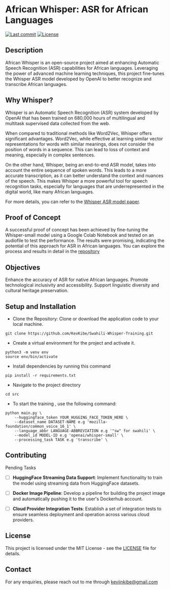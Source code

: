 # African Whisper: ASR for African Languages

[![Last commit](https://img.shields.io/github/last-commit/KevKibe/Swahili-Whisper-Training?style=flat-square)](https://github.com/KevKibe/Swahili-Whisper-Training/commits/)
[![License](https://img.shields.io/github/license/KevKibe/Swahili-Whisper-Training?style=flat-square&color=blue)](https://github.com/KevKibe/Swahili-Whisper-Training/blob/main/LICENSE)


## Description
African Whisper is an open-source project aimed at enhancing Automatic Speech Recognition (ASR) capabilities for African languages. Leveraging the power of advanced machine learning techniques, this project fine-tunes the Whisper ASR model developed by OpenAI to better recognize and transcribe African languages.

## Why Whisper?

Whisper is an Automatic Speech Recognition (ASR) system developed by OpenAI that has been trained on 680,000 hours of multilingual and multitask supervised data collected from the web.<br> 

When compared to traditional methods like Word2Vec, Whisper offers significant advantages. Word2Vec, while effective at learning similar vector representations for words with similar meanings, does not consider the position of words in a sequence. This can lead to loss of context and meaning, especially in complex sentences.<br> 

On the other hand, Whisper, being an end-to-end ASR model, takes into account the entire sequence of spoken words. This leads to a more accurate transcription, as it can better understand the context and nuances of the speech. This makes Whisper a more powerful tool for speech recognition tasks, especially for languages that are underrepresented in the digital world, like many African languages.<br> 

For more details, you can refer to the [Whisper ASR model paper](https://cdn.openai.com/papers/whisper.pdf).

## Proof of Concept
A successful proof of concept has been achieved by fine-tuning the Whisper-small model using a Google Colab Notebook and tested on an audiofile to test the performance. The results were promising, indicating the potential of this approach for ASR in African languages. You can explore the process and results in detail in the [repository](https://github.com/KevKibe/Finetuning-WhisperSmall-LoRA-Swahili)

## Objectives
Enhance the accuracy of ASR for native African languages.
Promote technological inclusivity and accessibility.
Support linguistic diversity and cultural heritage preservation.


## Setup and Installation

- Clone the Repository: Clone or download the application code to your local machine.
```
git clone https://github.com/KevKibe/Swahili-Whisper-Training.git
```

- Create a virtual environment for the project and activate it.
```
python3 -m venv env
source env/bin/activate
```

- Install dependencies by running this command
```
pip install -r requirements.txt
```
- Navigate to the project directory 
```
cd src
```

- To start the training , use the following command:
```
python main.py \
    --huggingface_token YOUR_HUGGING_FACE_TOKEN_HERE \
    --dataset_name DATASET-NAME e.g 'mozilla-foundation/common_voice_16_1' \
    --language_abbr LANGUAGE-ABBREVIATION e.g '"sw" for swahili' \
    --model_id MODEL-ID e.g 'openai/whisper-small' \
    --processing_task TASK e.g 'transcribe' \

```

## Contributing 
Pending Tasks

- [ ] **HuggingFace Streaming Data Support**: Implement functionality to train the model using streaming data from HuggingFace datasets.
- [ ] **Docker Image Pipeline**: Develop a pipeline for building the project image and automatically pushing it to the user's Dockerhub account.
- [ ] **Cloud Provider Integration Tests**: Establish a set of integration tests to ensure seamless deployment and operation across various cloud providers.



## License
This project is licensed under the MIT License - see the [LICENSE](https://github.com/KevKibe/Swahili-Whisper-Training/blob/main/LICENSE) file for details.

## Contact
For any enquiries, please reach out to me through keviinkibe@gmail.com